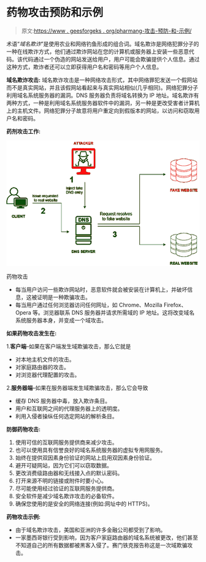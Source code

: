 # 药物攻击预防和示例

> 原文:[https://www . geesforgeks . org/pharmang-攻击-预防-和-示例/](https://www.geeksforgeeks.org/pharming-attack-prevention-and-examples/)

术语“*域名欺诈*”是使用农业和网络钓鱼形成的组合词。域名欺诈是网络犯罪分子的一种在线欺诈方式，他们通过欺诈网站在您的计算机或服务器上安装一些恶意代码。该代码通过一个伪造的网站发送给用户，用户可能会欺骗提供个人信息。通过这种方式，欺诈者还可以立即获得用户名和密码等用户个人信息。

**域名欺诈攻击:**
域名欺诈攻击是一种网络攻击形式，其中网络罪犯发送一个假网站而不是真实网站，并且该假网站看起来与真实网站相似(几乎相同)。网络犯罪分子利用域名系统服务器的漏洞。DNS 服务器负责将域名转换为 IP 地址。域名欺诈有两种方式，一种是利用域名系统服务器软件中的漏洞，另一种是更改受害者计算机上的主机文件。网络犯罪分子故意将用户重定向到假版本的网站，以访问和窃取用户名和密码。

**药剂攻击工作:**

![Working of Pharming Attack](img/0f7c44a505f320b2e12c0ac60e4370ac.png)

药物攻击

*   每当用户访问一些欺诈网站时，恶意软件就会被安装在计算机上，并破坏信息，这被证明是一种欺骗攻击。
*   每当用户通过任何浏览器访问任何网址，如 Chrome、Mozilla Firefox、Opera 等。浏览器联系 DNS 服务器并请求所需域的 IP 地址。这将改变域名系统服务器本身，并变成一个域攻击。

**如果药物攻击发生在:**

1.**客户端**–如果在客户端发生域欺骗攻击，那么它就是

*   对本地主机文件的攻击。
*   对家庭路由器的攻击。
*   对浏览器代理配置的攻击。

2.**服务器端**–如果在服务器端发生域欺骗攻击，那么它会导致

*   缓存 DNS 服务器中毒，放入欺诈条目。
*   用户和互联网之间的代理服务器上的透明度。
*   利用入侵者操纵任何选定网站的解析条目。

**防御药物攻击:**

1.  使用可信的互联网服务提供商来减少攻击。
2.  也可以使用具有信誉良好的域名系统服务器的虚拟专用网服务。
3.  始终在提供双因素身份验证的网站上启用双因素身份验证。
4.  避开可疑网站，因为它们可以窃取数据。
5.  更改消费级路由器和无线接入点的默认密码。
6.  打开来源不明的链接或附件时要小心。
7.  尽可能使用经过验证的互联网服务提供商。
8.  安全软件是减少域名欺诈攻击的必备软件。
9.  确保您使用的是安全的网络连接(例如:网址中的 HTTPS)。

**药物攻击示例:**

*   由于域名欺诈攻击，美国和亚洲的许多金融公司都受到了影响。
*   一家墨西哥银行受到影响，因为客户家庭路由器的域名系统被更改，他们甚至不知道自己的所有数据都被黑客入侵了。赛门铁克报告称这是一次域欺骗攻击。